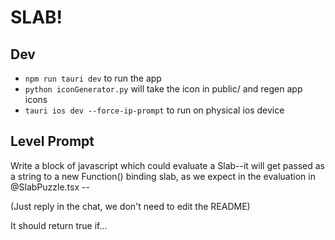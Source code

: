 # SLAB!

## Dev
- `npm run tauri dev` to run the app
- `python iconGenerator.py` will take the icon in public/ and regen app icons
- `tauri ios dev --force-ip-prompt` to run on physical ios device

## Level Prompt

Write a block of javascript which could evaluate a Slab--it will get passed as a string to a new Function() binding slab, as we expect in the evaluation in @SlabPuzzle.tsx --

(Just reply in the chat, we don't need to edit the README)

It should return true if...

